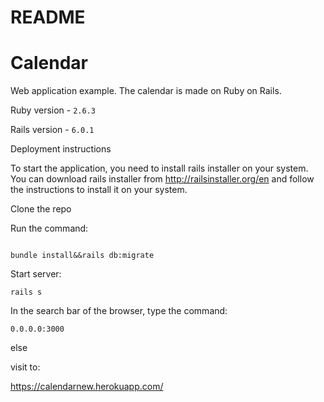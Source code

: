 # README

# Calendar

Web application example. The calendar is made on Ruby on Rails.

Ruby version - `2.6.3`

Rails version - `6.0.1`

Deployment instructions

To start the application, you need to install rails installer on your system. You can download rails installer from http://railsinstaller.org/en and follow the instructions to install it on your system.

Clone the repo

Run the command:

```

bundle install&&rails db:migrate
```

Start server:

```
rails s

```

In the search bar of the browser, type the command:

```
0.0.0.0:3000
```

else 

visit to:

https://calendarnew.herokuapp.com/

